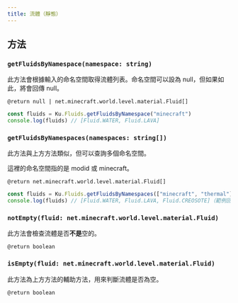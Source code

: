 ```yaml
---
title: 流體（靜態）
---
```


## 方法

### `getFluidsByNamespace(namespace: string)`

此方法會根據輸入的命名空間取得流體列表。命名空間可以設為 null，但如果如此，將會回傳 null。

`@return null | net.minecraft.world.level.material.Fluid[]`

```javascript
const fluids = Ku.Fluids.getFluidsByNamespace("minecraft")
console.log(fluids) // [Fluid.WATER, Fluid.LAVA]
```

### `getFluidsByNamespaces(namespaces: string[])`

此方法與上方方法類似，但可以查詢多個命名空間。

這裡的命名空間指的是 modid 或 minecraft。

`@return net.minecraft.world.level.material.Fluid[]`

```javascript
const fluids = Ku.Fluids.getFluidsByNamespaces(["minecraft", "thermal"])
console.log(fluids) // [Fluid.WATER, Fluid.LAVA, Fluid.CREOSOTE]（範例回應）
```

### `notEmpty(fluid: net.minecraft.world.level.material.Fluid)`

此方法會檢查流體是否**不是**空的。

`@return boolean`

### `isEmpty(fluid: net.minecraft.world.level.material.Fluid)`

此方法為上方方法的輔助方法，用來判斷流體是否為空。

`@return boolean`